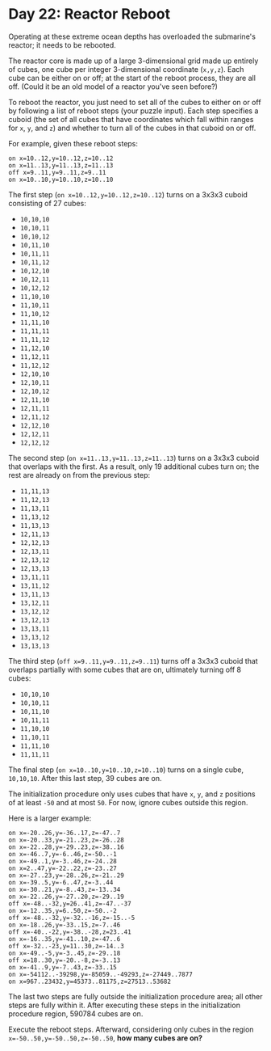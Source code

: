 # Day 22: Reactor Reboot

Operating at these extreme ocean depths has overloaded the submarine's reactor; it needs to be rebooted.

The reactor core is made up of a large 3-dimensional grid made up entirely of cubes, one cube per integer 3-dimensional coordinate (`x,y,z`).
Each cube can be either on or off; at the start of the reboot process, they are all off.
(Could it be an old model of a reactor you've seen before?)

To reboot the reactor, you just need to set all of the cubes to either on or off by following a list of reboot steps (your puzzle input).
Each step specifies a cuboid (the set of all cubes that have coordinates which fall within ranges for `x`, `y`, and `z`) and whether to turn all of the cubes in that cuboid on or off.

For example, given these reboot steps:
```
on x=10..12,y=10..12,z=10..12
on x=11..13,y=11..13,z=11..13
off x=9..11,y=9..11,z=9..11
on x=10..10,y=10..10,z=10..10
```
The first step (`on x=10..12,y=10..12,z=10..12`) turns on a 3x3x3 cuboid consisting of 27 cubes:
- `10,10,10`
- `10,10,11`
- `10,10,12`
- `10,11,10`
- `10,11,11`
- `10,11,12`
- `10,12,10`
- `10,12,11`
- `10,12,12`
- `11,10,10`
- `11,10,11`
- `11,10,12`
- `11,11,10`
- `11,11,11`
- `11,11,12`
- `11,12,10`
- `11,12,11`
- `11,12,12`
- `12,10,10`
- `12,10,11`
- `12,10,12`
- `12,11,10`
- `12,11,11`
- `12,11,12`
- `12,12,10`
- `12,12,11`
- `12,12,12`

The second step (`on x=11..13,y=11..13,z=11..13`) turns on a 3x3x3 cuboid that overlaps with the first.
As a result, only 19 additional cubes turn on; the rest are already on from the previous step:
- `11,11,13`
- `11,12,13`
- `11,13,11`
- `11,13,12`
- `11,13,13`
- `12,11,13`
- `12,12,13`
- `12,13,11`
- `12,13,12`
- `12,13,13`
- `13,11,11`
- `13,11,12`
- `13,11,13`
- `13,12,11`
- `13,12,12`
- `13,12,13`
- `13,13,11`
- `13,13,12`
- `13,13,13`

The third step (`off x=9..11,y=9..11,z=9..11`) turns off a 3x3x3 cuboid that overlaps partially with some cubes that are on, ultimately turning off 8 cubes:
- `10,10,10`
- `10,10,11`
- `10,11,10`
- `10,11,11`
- `11,10,10`
- `11,10,11`
- `11,11,10`
- `11,11,11`

The final step (`on x=10..10,y=10..10,z=10..10`) turns on a single cube, `10,10,10`.
After this last step, 39 cubes are on.

The initialization procedure only uses cubes that have `x`, `y`, and `z` positions of at least `-50` and at most `50`. For now, ignore cubes outside this region.

Here is a larger example:
```
on x=-20..26,y=-36..17,z=-47..7
on x=-20..33,y=-21..23,z=-26..28
on x=-22..28,y=-29..23,z=-38..16
on x=-46..7,y=-6..46,z=-50..-1
on x=-49..1,y=-3..46,z=-24..28
on x=2..47,y=-22..22,z=-23..27
on x=-27..23,y=-28..26,z=-21..29
on x=-39..5,y=-6..47,z=-3..44
on x=-30..21,y=-8..43,z=-13..34
on x=-22..26,y=-27..20,z=-29..19
off x=-48..-32,y=26..41,z=-47..-37
on x=-12..35,y=6..50,z=-50..-2
off x=-48..-32,y=-32..-16,z=-15..-5
on x=-18..26,y=-33..15,z=-7..46
off x=-40..-22,y=-38..-28,z=23..41
on x=-16..35,y=-41..10,z=-47..6
off x=-32..-23,y=11..30,z=-14..3
on x=-49..-5,y=-3..45,z=-29..18
off x=18..30,y=-20..-8,z=-3..13
on x=-41..9,y=-7..43,z=-33..15
on x=-54112..-39298,y=-85059..-49293,z=-27449..7877
on x=967..23432,y=45373..81175,z=27513..53682
```
The last two steps are fully outside the initialization procedure area; all other steps are fully within it.
After executing these steps in the initialization procedure region, 590784 cubes are on.

Execute the reboot steps.
Afterward, considering only cubes in the region `x=-50..50,y=-50..50,z=-50..50`, **how many cubes are on?**
